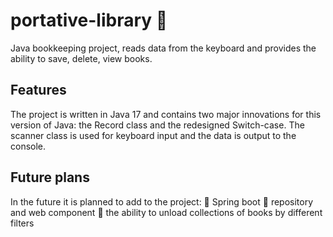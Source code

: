 #  portative-library :book:

Java bookkeeping project, reads data from the keyboard and provides the ability to save, delete, view books.

## Features

The project is written in Java 17 and contains two major innovations for this version of Java: the Record class and the redesigned Switch-case.
The scanner class is used for keyboard input and the data is output to the console.

## Future plans

In the future it is planned to add to the project:
:black_square_button: Spring boot
:black_square_button: repository and web component
:black_square_button: the ability to unload collections of books by different filters

